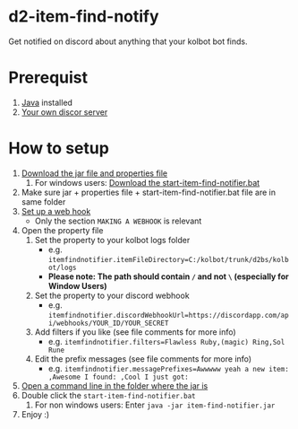 # d2-item-find-notify

Get notified on discord about anything that your kolbot bot finds.

# Prerequist
1. [Java](https://java.com/de/download/) installed
1. [Your own discor server](https://support.discordapp.com/hc/en-us/articles/204849977-How-do-I-create-a-server-)


# How to setup
1. [Download the jar file and properties file](https://github.com/jKi-joe/d2-item-find-notify/releases/latest)
     1. For windows users: [Download the start-item-find-notifier.bat](https://github.com/jKi-joe/d2-item-find-notify/releases/latest)
1. Make sure jar + properties file + start-item-find-notifier.bat file are in same folder
1. [Set up a web hook](https://support.discordapp.com/hc/en-us/articles/228383668-Intro-to-Webhooks)
    * Only the section `MAKING A WEBHOOK` is relevant
1. Open the property file
    1. Set the property to your kolbot logs folder
         * e.g. `itemfindnotifier.itemFileDirectory=C:/kolbot/trunk/d2bs/kolbot/logs`
         * **Please note: The path should contain `/` and not `\` (especially for Window Users)**
    1. Set the property to your discord webhook
         * e.g. `itemfindnotifier.discordWebhookUrl=https://discordapp.com/api/webhooks/YOUR_ID/YOUR_SECRET`
    1. Add filters if you like (see file comments for more info)
         * e.g. `itemfindnotifier.filters=Flawless Ruby,(magic) Ring,Sol Rune`
    1. Edit the prefix messages (see file comments for more info)
         * e.g. `itemfindnotifier.messagePrefixes=Awwwww yeah a new item: ,Awesome I found: ,Cool I just got: `
1. [Open a command line in the folder where the jar is](https://www.howtogeek.com/howto/windows-vista/stupid-geek-tricks-open-a-command-prompt-from-the-desktop-right-click-menu/)
1. Double click the `start-item-find-notifier.bat`
     1. For non windows users: Enter `java -jar item-find-notifier.jar`
1. Enjoy :)
